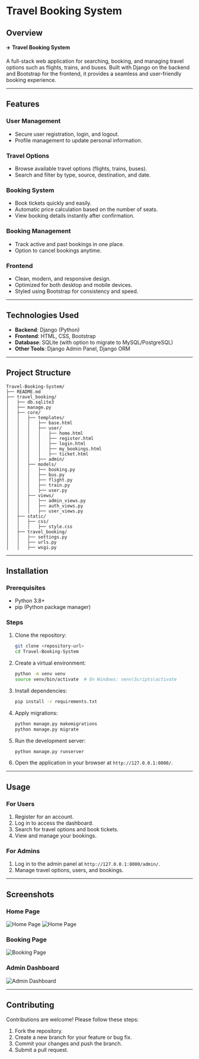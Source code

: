 # Travel Booking System

## Overview

✈️ **Travel Booking System**

A full-stack web application for searching, booking, and managing travel options such as flights, trains, and buses. Built with Django on the backend and Bootstrap for the frontend, it provides a seamless and user-friendly booking experience.

---

## Features

### User Management

- Secure user registration, login, and logout.
- Profile management to update personal information.

### Travel Options

- Browse available travel options (flights, trains, buses).
- Search and filter by type, source, destination, and date.

### Booking System

- Book tickets quickly and easily.
- Automatic price calculation based on the number of seats.
- View booking details instantly after confirmation.

### Booking Management

- Track active and past bookings in one place.
- Option to cancel bookings anytime.

### Frontend

- Clean, modern, and responsive design.
- Optimized for both desktop and mobile devices.
- Styled using Bootstrap for consistency and speed.

---

## Technologies Used

- **Backend**: Django (Python)
- **Frontend**: HTML, CSS, Bootstrap
- **Database**: SQLite (with option to migrate to MySQL/PostgreSQL)
- **Other Tools**: Django Admin Panel, Django ORM

---

## Project Structure

```
Travel-Booking-System/
├── README.md
├── travel_booking/
│   ├── db.sqlite3
│   ├── manage.py
│   ├── core/
│   │   ├── templates/
│   │   │   ├── base.html
│   │   │   ├── user/
│   │   │   │   ├── home.html
│   │   │   │   ├── register.html
│   │   │   │   ├── login.html
│   │   │   │   ├── my_bookings.html
│   │   │   │   ├── ticket.html
│   │   │   ├── admin/
│   │   ├── models/
│   │   │   ├── booking.py
│   │   │   ├── bus.py
│   │   │   ├── flight.py
│   │   │   ├── train.py
│   │   │   ├── user.py
│   │   ├── views/
│   │   │   ├── admin_views.py
│   │   │   ├── auth_views.py
│   │   │   ├── user_views.py
│   ├── static/
│   │   ├── css/
│   │   │   ├── style.css
│   ├── travel_booking/
│   │   ├── settings.py
│   │   ├── urls.py
│   │   ├── wsgi.py
```

---

## Installation

### Prerequisites

- Python 3.8+
- pip (Python package manager)

### Steps

1. Clone the repository:
   ```bash
   git clone <repository-url>
   cd Travel-Booking-System
   ```
2. Create a virtual environment:
   ```bash
   python -m venv venv
   source venv/bin/activate  # On Windows: venv\Scripts\activate
   ```
3. Install dependencies:
   ```bash
   pip install -r requirements.txt
   ```
4. Apply migrations:
   ```bash
   python manage.py makemigrations
   python manage.py migrate
   ```
5. Run the development server:
   ```bash
   python manage.py runserver
   ```
6. Open the application in your browser at `http://127.0.0.1:8000/`.

---

## Usage

### For Users

1. Register for an account.
2. Log in to access the dashboard.
3. Search for travel options and book tickets.
4. View and manage your bookings.

### For Admins

1. Log in to the admin panel at `http://127.0.0.1:8000/admin/`.
2. Manage travel options, users, and bookings.

---

## Screenshots

### Home Page

![Home Page](screenshots/home13.png)
![Home Page](screenshots/home12.png)

### Booking Page

![Booking Page](screenshots/booking.png)

### Admin Dashboard

![Admin Dashboard](screenshots/search.png)

---

## Contributing

Contributions are welcome! Please follow these steps:

1. Fork the repository.
2. Create a new branch for your feature or bug fix.
3. Commit your changes and push the branch.
4. Submit a pull request.




